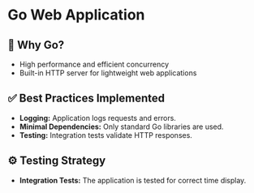 # Go Web Application

## 📌 Why Go?
- High performance and efficient concurrency
- Built-in HTTP server for lightweight web applications

## ✅ Best Practices Implemented

- **Logging:** Application logs requests and errors.
- **Minimal Dependencies:** Only standard Go libraries are used.
- **Testing:** Integration tests validate HTTP responses.

## ⚙️ Testing Strategy

- **Integration Tests:** The application is tested for correct time display.